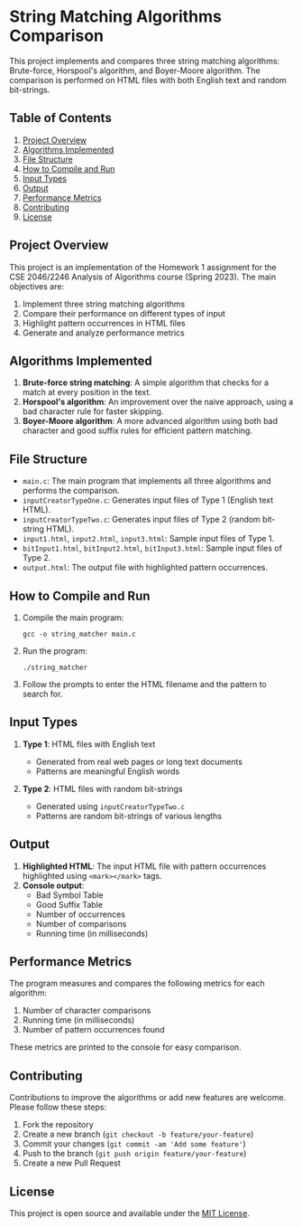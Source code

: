 # String Matching Algorithms Comparison

This project implements and compares three string matching algorithms: Brute-force, Horspool's algorithm, and Boyer-Moore algorithm. The comparison is performed on HTML files with both English text and random bit-strings.

## Table of Contents

1. [Project Overview](#project-overview)
2. [Algorithms Implemented](#algorithms-implemented)
3. [File Structure](#file-structure)
4. [How to Compile and Run](#how-to-compile-and-run)
5. [Input Types](#input-types)
6. [Output](#output)
7. [Performance Metrics](#performance-metrics)
8. [Contributing](#contributing)
9. [License](#license)

## Project Overview

This project is an implementation of the Homework 1 assignment for the CSE 2046/2246 Analysis of Algorithms course (Spring 2023). The main objectives are:

1. Implement three string matching algorithms
2. Compare their performance on different types of input
3. Highlight pattern occurrences in HTML files
4. Generate and analyze performance metrics

## Algorithms Implemented

1. **Brute-force string matching**: A simple algorithm that checks for a match at every position in the text.
2. **Horspool's algorithm**: An improvement over the naive approach, using a bad character rule for faster skipping.
3. **Boyer-Moore algorithm**: A more advanced algorithm using both bad character and good suffix rules for efficient pattern matching.

## File Structure

- `main.c`: The main program that implements all three algorithms and performs the comparison.
- `inputCreatorTypeOne.c`: Generates input files of Type 1 (English text HTML).
- `inputCreatorTypeTwo.c`: Generates input files of Type 2 (random bit-string HTML).
- `input1.html`, `input2.html`, `input3.html`: Sample input files of Type 1.
- `bitInput1.html`, `bitInput2.html`, `bitInput3.html`: Sample input files of Type 2.
- `output.html`: The output file with highlighted pattern occurrences.

## How to Compile and Run

1. Compile the main program:
   ```
   gcc -o string_matcher main.c
   ```

2. Run the program:
   ```
   ./string_matcher
   ```

3. Follow the prompts to enter the HTML filename and the pattern to search for.

## Input Types

1. **Type 1**: HTML files with English text
   - Generated from real web pages or long text documents
   - Patterns are meaningful English words

2. **Type 2**: HTML files with random bit-strings
   - Generated using `inputCreatorTypeTwo.c`
   - Patterns are random bit-strings of various lengths

## Output

1. **Highlighted HTML**: The input HTML file with pattern occurrences highlighted using `<mark></mark>` tags.
2. **Console output**:
   - Bad Symbol Table
   - Good Suffix Table
   - Number of occurrences
   - Number of comparisons
   - Running time (in milliseconds)

## Performance Metrics

The program measures and compares the following metrics for each algorithm:

1. Number of character comparisons
2. Running time (in milliseconds)
3. Number of pattern occurrences found

These metrics are printed to the console for easy comparison.

## Contributing

Contributions to improve the algorithms or add new features are welcome. Please follow these steps:

1. Fork the repository
2. Create a new branch (`git checkout -b feature/your-feature`)
3. Commit your changes (`git commit -am 'Add some feature'`)
4. Push to the branch (`git push origin feature/your-feature`)
5. Create a new Pull Request

## License

This project is open source and available under the [MIT License](https://opensource.org/licenses/MIT).
